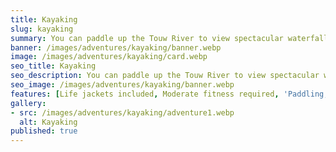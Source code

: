 ```yaml
---
title: Kayaking
slug: kayaking
summary: You can paddle up the Touw River to view spectacular waterfalls and wonderful birdlife.
banner: /images/adventures/kayaking/banner.webp
image: /images/adventures/kayaking/card.webp
seo_title: Kayaking
seo_description: You can paddle up the Touw River to view spectacular waterfalls and wonderful birdlife.
seo_image: /images/adventures/kayaking/banner.webp
features: [Life jackets included, Moderate fitness required, 'Paddling, hiking and swimming', Waterfall]
gallery:
- src: /images/adventures/kayaking/adventure1.webp
  alt: Kayaking
published: true
---
```

